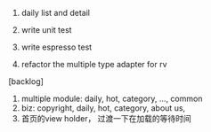 1. daily list and detail
2. write unit test
3. write espresso test

4. refactor the multiple type adapter for rv

[backlog]
1. multiple module: daily, hot, category, ...,  common
2. biz: copyright, daily, hot, category, about us,
3. 首页的view holder， 过渡一下在加载的等待时间